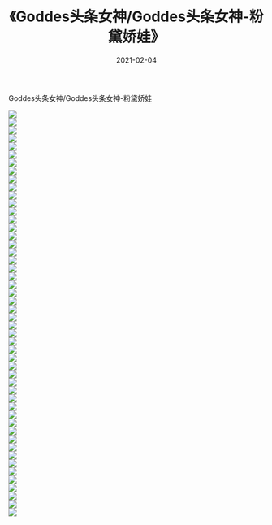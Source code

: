 ﻿---
layout: post
title:  《Goddes头条女神/Goddes头条女神-粉黛娇娃》
date:   2021-02-04
img: http://img.660000.xyz/Sharelink/网络美图/2021/Goddes头条女神/Goddes头条女神-粉黛娇娃/000.jpg
categories: [美女, 清纯, 唯美]
---

Goddes头条女神/Goddes头条女神-粉黛娇娃

 ![](http://img.660000.xyz/Sharelink/网络美图/2021/Goddes头条女神/Goddes头条女神-粉黛娇娃/001.jpg) <br>![](http://img.660000.xyz/Sharelink/网络美图/2021/Goddes头条女神/Goddes头条女神-粉黛娇娃/002.jpg) <br>![](http://img.660000.xyz/Sharelink/网络美图/2021/Goddes头条女神/Goddes头条女神-粉黛娇娃/003.jpg) <br>![](http://img.660000.xyz/Sharelink/网络美图/2021/Goddes头条女神/Goddes头条女神-粉黛娇娃/004.jpg) <br>![](http://img.660000.xyz/Sharelink/网络美图/2021/Goddes头条女神/Goddes头条女神-粉黛娇娃/005.jpg) <br>![](http://img.660000.xyz/Sharelink/网络美图/2021/Goddes头条女神/Goddes头条女神-粉黛娇娃/006.jpg) <br>![](http://img.660000.xyz/Sharelink/网络美图/2021/Goddes头条女神/Goddes头条女神-粉黛娇娃/007.jpg) <br>![](http://img.660000.xyz/Sharelink/网络美图/2021/Goddes头条女神/Goddes头条女神-粉黛娇娃/008.jpg) <br>![](http://img.660000.xyz/Sharelink/网络美图/2021/Goddes头条女神/Goddes头条女神-粉黛娇娃/009.jpg) <br>![](http://img.660000.xyz/Sharelink/网络美图/2021/Goddes头条女神/Goddes头条女神-粉黛娇娃/010.jpg) <br>![](http://img.660000.xyz/Sharelink/网络美图/2021/Goddes头条女神/Goddes头条女神-粉黛娇娃/011.jpg) <br>![](http://img.660000.xyz/Sharelink/网络美图/2021/Goddes头条女神/Goddes头条女神-粉黛娇娃/012.jpg) <br>![](http://img.660000.xyz/Sharelink/网络美图/2021/Goddes头条女神/Goddes头条女神-粉黛娇娃/013.jpg) <br>![](http://img.660000.xyz/Sharelink/网络美图/2021/Goddes头条女神/Goddes头条女神-粉黛娇娃/014.jpg) <br>![](http://img.660000.xyz/Sharelink/网络美图/2021/Goddes头条女神/Goddes头条女神-粉黛娇娃/015.jpg) <br>![](http://img.660000.xyz/Sharelink/网络美图/2021/Goddes头条女神/Goddes头条女神-粉黛娇娃/016.jpg) <br>![](http://img.660000.xyz/Sharelink/网络美图/2021/Goddes头条女神/Goddes头条女神-粉黛娇娃/017.jpg) <br>![](http://img.660000.xyz/Sharelink/网络美图/2021/Goddes头条女神/Goddes头条女神-粉黛娇娃/018.jpg) <br>![](http://img.660000.xyz/Sharelink/网络美图/2021/Goddes头条女神/Goddes头条女神-粉黛娇娃/019.jpg) <br>![](http://img.660000.xyz/Sharelink/网络美图/2021/Goddes头条女神/Goddes头条女神-粉黛娇娃/020.jpg) <br>![](http://img.660000.xyz/Sharelink/网络美图/2021/Goddes头条女神/Goddes头条女神-粉黛娇娃/021.jpg) <br>![](http://img.660000.xyz/Sharelink/网络美图/2021/Goddes头条女神/Goddes头条女神-粉黛娇娃/022.jpg) <br>![](http://img.660000.xyz/Sharelink/网络美图/2021/Goddes头条女神/Goddes头条女神-粉黛娇娃/023.jpg) <br>![](http://img.660000.xyz/Sharelink/网络美图/2021/Goddes头条女神/Goddes头条女神-粉黛娇娃/024.jpg) <br>![](http://img.660000.xyz/Sharelink/网络美图/2021/Goddes头条女神/Goddes头条女神-粉黛娇娃/025.jpg) <br>![](http://img.660000.xyz/Sharelink/网络美图/2021/Goddes头条女神/Goddes头条女神-粉黛娇娃/026.jpg) <br>![](http://img.660000.xyz/Sharelink/网络美图/2021/Goddes头条女神/Goddes头条女神-粉黛娇娃/027.jpg) <br>![](http://img.660000.xyz/Sharelink/网络美图/2021/Goddes头条女神/Goddes头条女神-粉黛娇娃/028.jpg) <br>![](http://img.660000.xyz/Sharelink/网络美图/2021/Goddes头条女神/Goddes头条女神-粉黛娇娃/029.jpg) <br>![](http://img.660000.xyz/Sharelink/网络美图/2021/Goddes头条女神/Goddes头条女神-粉黛娇娃/030.jpg) <br>![](http://img.660000.xyz/Sharelink/网络美图/2021/Goddes头条女神/Goddes头条女神-粉黛娇娃/031.jpg) <br>![](http://img.660000.xyz/Sharelink/网络美图/2021/Goddes头条女神/Goddes头条女神-粉黛娇娃/032.jpg) <br>![](http://img.660000.xyz/Sharelink/网络美图/2021/Goddes头条女神/Goddes头条女神-粉黛娇娃/033.jpg) <br>![](http://img.660000.xyz/Sharelink/网络美图/2021/Goddes头条女神/Goddes头条女神-粉黛娇娃/034.jpg) <br>![](http://img.660000.xyz/Sharelink/网络美图/2021/Goddes头条女神/Goddes头条女神-粉黛娇娃/035.jpg) <br>![](http://img.660000.xyz/Sharelink/网络美图/2021/Goddes头条女神/Goddes头条女神-粉黛娇娃/036.jpg) <br>![](http://img.660000.xyz/Sharelink/网络美图/2021/Goddes头条女神/Goddes头条女神-粉黛娇娃/037.jpg) <br>![](http://img.660000.xyz/Sharelink/网络美图/2021/Goddes头条女神/Goddes头条女神-粉黛娇娃/038.jpg) <br>![](http://img.660000.xyz/Sharelink/网络美图/2021/Goddes头条女神/Goddes头条女神-粉黛娇娃/039.jpg) <br>![](http://img.660000.xyz/Sharelink/网络美图/2021/Goddes头条女神/Goddes头条女神-粉黛娇娃/040.jpg) <br>![](http://img.660000.xyz/Sharelink/网络美图/2021/Goddes头条女神/Goddes头条女神-粉黛娇娃/041.jpg) <br>![](http://img.660000.xyz/Sharelink/网络美图/2021/Goddes头条女神/Goddes头条女神-粉黛娇娃/042.jpg) <br>![](http://img.660000.xyz/Sharelink/网络美图/2021/Goddes头条女神/Goddes头条女神-粉黛娇娃/043.jpg) <br>![](http://img.660000.xyz/Sharelink/网络美图/2021/Goddes头条女神/Goddes头条女神-粉黛娇娃/044.jpg) <br>![](http://img.660000.xyz/Sharelink/网络美图/2021/Goddes头条女神/Goddes头条女神-粉黛娇娃/045.jpg) <br>![](http://img.660000.xyz/Sharelink/网络美图/2021/Goddes头条女神/Goddes头条女神-粉黛娇娃/046.jpg) <br>![](http://img.660000.xyz/Sharelink/网络美图/2021/Goddes头条女神/Goddes头条女神-粉黛娇娃/047.jpg) <br>![](http://img.660000.xyz/Sharelink/网络美图/2021/Goddes头条女神/Goddes头条女神-粉黛娇娃/048.jpg) <br>![](http://img.660000.xyz/Sharelink/网络美图/2021/Goddes头条女神/Goddes头条女神-粉黛娇娃/049.jpg) <br>![](http://img.660000.xyz/Sharelink/网络美图/2021/Goddes头条女神/Goddes头条女神-粉黛娇娃/050.jpg) <br>